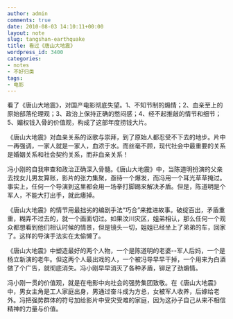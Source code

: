 ```yaml
---
author: admin
comments: true
date: 2010-08-03 14:10:11+00:00
layout: note
slug: tangshan-earthquake
title: 看过《唐山大地震》
wordpress_id: 3400
categories:
- notes
- 不好归类
tags:
- 电影
---
```


看了《唐山大地震》，对国产电影彻底失望。1、不知节制的煽情；2、血亲至上的原始部落伦理观；3、政治上保持正确的憋闷感；4、经不起推敲的情节和细节；5、媚权钱入骨的价值观，构成了这部年度捞钱大片。 

《唐山大地震》对血亲关系的讴歌与崇拜，到了原始人都忍受不下去的地步。片中一再强调，一家人就是一家人，血浓于水。而丝毫不顾，现代社会中最重要的关系是婚姻关系和社会契约关系，而非血亲关系！  

冯小刚的自我审查和政治正确深入骨髓。《唐山大地震》中，当陈道明扮演的父亲去找女儿男友算账，影片的张力集聚，亟待一个爆发，而冯用一个耳光草草掩过。事实上，任何一个导演到这里都会用一场拳打脚踢来解决矛盾。但是，陈道明是个军人，不能大打出手，就此痿掉。

《唐山大地震》的情节用最拙劣的编剧手法“巧合”来推进故事。破绽百出，矛盾重重，糊弄不过去的，就一个画面切过。如果汶川灾区，姐弟相认，那么任何一个观众都想看到他们相认时候的情景，但是镜头一切，姐姐已经坐上了弟弟的车，回家了。这样的导演手法实在太偷懒了。 

《唐山大地震》中塑造最好的两个人物，一个是陈道明的老婆--军人后妈，一个是杨立新演的老牛。但这两个人最出戏的人，一个被冯导早早干掉，一个用来为白酒做了个广告，就彻底消失。冯小刚早早消灭了各种矛盾，铆足了劲煽情。 

冯小刚一贯的价值观，就是在电影中向社会的强势集团致敬。在《唐山大地震》中，男女主角是工人家庭出身，男通过奋斗成为方总，女被军人收养，后嫁给老外。冯把强势群体的符号加给影片中受灾受难的家庭，因为这孙子自己从来不相信精神的力量与价值。
